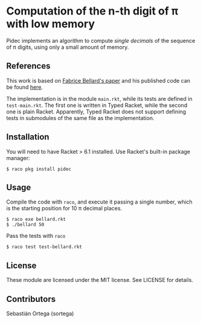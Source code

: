 # Computation of the n-th digit of π with low memory

Pidec implements an algorithm to compute *single decimals* of the sequence of π
digits, using only a small amount of memory.

## References

This work is based on [Fabrice Bellard's paper](http://bellard.org/pi/pi_n2/pi_n2.html)
and his published code can be found [here](http://bellard.org/pi/pi.c).

The implementation is in the module `main.rkt`, while its tests are defined in
`test-main.rkt`. The first one is written in Typed Racket, while the second one
is plain Racket. Apparently, Typed Racket does not support defining tests in
submodules of the same file as the implementation.
 

## Installation

You will need to have Racket > 6.1 installed. Use Racket's built-in package manager:

    $ raco pkg install pidec

## Usage

Compile the code with `raco`, and execute it passing a single number, which is
the starting position for 10 π decimal places.

    $ raco exe bellard.rkt
    $ ./bellard 50

Pass the tests with `raco`

    $ raco test test-bellard.rkt

## License

These module are licensed under the MIT license. See LICENSE for details.

## Contributors

Sebastián Ortega (sortega)

